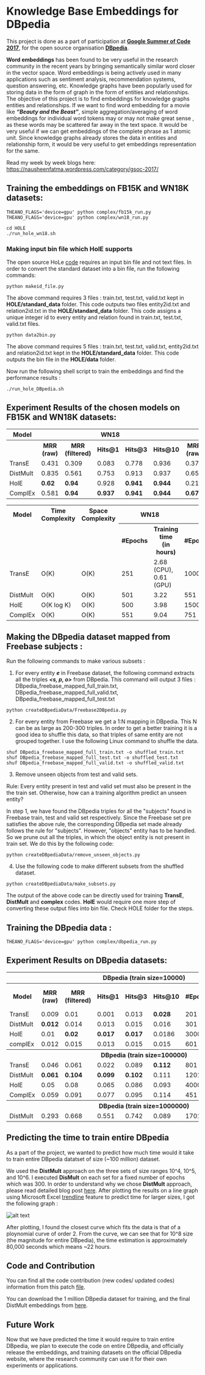 <h1> Knowledge Base Embeddings for DBpedia </h1>

This project is done as a part of participation at <b><a href="https://summerofcode.withgoogle.com/">Google Summer of Code 2017</a></b>, for the open source organisation <b><a href="http://wiki.dbpedia.org/">DBpedia</a></b>.

<b>Word embeddings</b> has been found to be very useful in the research community in the recent years by bringing semantically similar word closer in the vector space. Word embeddings is being actively used in many applications such as sentiment analysis, recommendation systems, question answering, etc. Knowledge graphs have been popularly used for storing data in the form of graph in the form of entities and relationships. The objective of this project is to find embeddings for knowledge graphs entities and relationships. If we want to find word embedding for a movie like <i><b>“Beauty and the Beast”</b></i>, simple aggregation/averaging of word embeddings for individual word tokens may or may not make great sense , as these words may be scattered far away in the text space. It would be very useful if we can get embeddings of the complete phrase as 1 atomic unit. Since knowledge graphs already stores the data in entities and relationship form, it would be very useful to get embeddings representation for the same.

Read my week by week blogs here: https://nausheenfatma.wordpress.com/category/gsoc-2017/

<h2>Training the embeddings on FB15K and WN18K datasets:</h2>

```
THEANO_FLAGS='device=gpu' python complex/fb15k_run.py
THEANO_FLAGS='device=gpu' python complex/wn18_run.py

cd HOLE
./run_hole_wn18.sh
```
<h3>Making input bin file which HolE supports</h3>

The open source HoLe <a href="https://github.com/mnick/holographic-embeddings">code</a> requires an input bin file and not text files. In order to convert the standard dataset into a bin file, run the following commands:
```
python makeid_file.py
```
The above command requires 3 files : train.txt, test.txt, valid.txt kept in <b>HOLE/standard_data</b> folder. This code outputs two files entity2id.txt and relation2id.txt in the <b>HOLE/standard_data</b> folder. This code assigns a unique integer id to every entity and relation found in train.txt, test.txt, valid.txt files.
```
python data2bin.py
```
The above command requires 5 files : train.txt, test.txt, valid.txt, entity2id.txt and relation2id.txt kept in the <b>HOLE/standard_data</b> folder. This code outputs the bin file in the <b>HOLE/data</b> folder.

Now run the following shell script to train the embeddings and find the performance results :
```
./run_hole_DBpedia.sh
```




<h2>Experiment Results of the chosen models on FB15K and WN18K datasets:</h2>



<table>
<tr>
   <th>Model</th>
    <th colspan="5">WN18</th>
    <th colspan="5">FB15K</th>
  </tr>
  <tr>
    <th></th>
    <th>MRR (raw)</th>
    <th>MRR (filtered)</th>
    <th>Hits@1 </th>
    <th>Hits@3 </th>
    <th>Hits@10 </th>
    <th>MRR (raw)</th>
    <th>MRR (filtered)</th>
    <th>Hits@1 </th>
    <th>Hits@3 </th>
    <th>Hits@10 </th>
 </tr>
  
  
  <tr>
  <td>TransE</td>
  <td>0.431</td>
    <td>0.309</td>
    <td>0.083</td>
    <td>0.778</td>
    <td>0.936</td>
    <td>0.374</td>
    <td>0.219</td>
    <td>0.219</td>
    <td>0.471</td>
    <td>0.643</td>    
  </tr>
    <tr>
  <td>DistMult</td>
    <td>0.835</td>
    <td>0.561</td>
    <td>0.753</td>
    <td>0.913</td>
    <td>0.937</td>
    <td>0.651</td>
        <td>0.237</td>
    <td>0.544</td>
    <td>0.728</td>
    <td>0.825</td>
  </tr>
    <tr>
  <td>HolE</td>
  <td><b>0.62</b></td>
  <td><b>0.94</b></td>
        <td>0.928</td>
        <td><b>0.941</b></td>
    <td><b>0.944</b></td>
    <td>0.21</td>
    <td>0.46</td>
    <td>33.45</td>
    <td>53.63</td>
    <td>67.54</td>
  </tr>
    <tr>
  <td>ComplEx</td>
  <td>0.581</td>
    <td><b>0.94</b></td>   
        <td><b>0.937</b></td>
    <td><b>0.941</b></td>
    <td><b>0.944</b></td>
    <td><b>0.672</b></td>
        <td>0.235</td>
        <td><b>0.571</b></td>
    <td><b>0.746</b></td>
    <td><b>0.832</b></td>
  </tr>
</table>







<table>
<tr>
   <th>Model</th>  
   <th>Time Complexity </th>
   <th>Space Complexity</th>
    <th colspan="2">WN18 <br></th>
    <th colspan="2">FB15K <br></th>
  </tr>


<tr>
    <td></td>
     <td></td>
      <td></td>
    <th>#Epochs</th>
    <th>Training time <br>(in hours)</th>
    <th>#Epochs</th>
    <th>Training time <br>(in hours)</th>    
  </tr>
  
  
  <tr>
  <td>TransE</td>
    <td>O(K)</td>
    <td>O(K)</td>
    <td>251</td>
    <td>2.68 (CPU),<br> 0.61 (GPU)</td>
    <td>1000</td>
    <td>6.77</td>    
  </tr>
    <tr>
  <td>DistMult</td>
    <td>O(K)</td>
    <td>O(K)</td>
    <td>501</td>
    <td>3.22</td>
    <td>551</td>
    <td>20.38</td>
  </tr>
    <tr>
  <td>HolE</td>
    <td>O(K log K)</td>
    <td>O(K)</td>
    <td>500</td>
    <td>3.98</td>
    <td>1500</td>
    <td>59.59</td>
  </tr>
    <tr>
  <td>ComplEx</td>
    <td>O(K)</td>
    <td>O(K)</td>
    <td>551</td>
    <td>9.04</td>    
    <td>751</td>
    <td>107.33</td>
  </tr>
</table>


<h2>Making the DBpedia dataset mapped from Freebase subjects :</h2>
Run the following commands to make various subsets :

1) For every entity <b><i>e</i></b> in Freebase dataset, the following command extracts all the triples <b><i><s, p, o></i></b> from DBpedia. This command will output 3 files : <t>DBpedia_freebase_mapped_full_train.txt</t>, DBpedia_freebase_mapped_full_valid.txt, DBpedia_freebase_mapped_full_test.txt
```
python createDBpediaData/Freebase2DBpedia.py
```

2) For every entity from Freebase we get a 1:N mapping in DBpedia. This N can be as large as 200-300 triples. In order to get a better training it is a good idea to shuffle this data, so that triples of same entity are not grouped together. I use the following Linux command to shuffle the data.

```
shuf DBpedia_freebase_mapped_full_train.txt -o shuffled_train.txt
shuf DBpedia_freebase_mapped_full_test.txt -o shuffled_test.txt
shuf DBpedia_freebase_mapped_full_valid.txt -o shuffled_valid.txt
```

3) Remove unseen objects from test and valid sets. 


Rule: Every entity present in test and valid set must also be present in the the train set. Otherwise, how can a training algorithm predict an unseen entity?

In step 1, we have found the DBpedia triples for all the "subjects" found in Freebase train, test and valid set respectively. Since the Freebase set pre satisfies the above rule, the corresponding DBpedia set made already follows the rule for "subjects". However, "objects" entity has to be handled. So we prune out all the triples, in which the object entity is not present in train set. We do this by the following code:

```
python createDBpediaData/remove_unseen_objects.py
```


4) Use the following code to make different subsets from the shuffled dataset.

```
python createDBpediaData/make_subsets.py
```

The output of the above code can be directly used for training <b>TransE</b>, <b>DistMult</b> and <b>complex</b> codes. 
<b>HolE</b> would require one more step of converting these output files into bin file. Check HOLE folder for the steps.


<h2>Training the DBpedia data : </h2>

```
THEANO_FLAGS='device=gpu' python complex/dbpedia_run.py
```

<h2>Experiment Results on DBpedia datasets:</h2>
<table>
<tr>
   <th></th>
    <th colspan="8">DBpedia (train size=10000)</th>
  </tr>
  <tr>
    <th>Model</th>
    <th>MRR (raw)</th>
    <th>MRR (filtered)</th>
    <th>Hits@1 </th>
    <th>Hits@3 </th>
    <th>Hits@10 </th>
     <th>#Epochs</th>
      <th>Training time (in seconds)</th>
 </tr>
 <tr>
  <td>TransE</td>
    <td>0.009</td>   
    <td>0.01</td>
    <td>0.001</td>
    <td>0.013</td>
    <td><b>0.028</b></td>
    <td>201</td>
    <td>424.68</td>
  </tr>
    
  <tr>
  <td>DistMult</td>
  <td><b>0.012</b>
</td>   
    <td>0.014
</td>
    <td>0.013
</td>
    <td>0.015
</td>
    <td>0.016
</td>
    <td>301
</td>
    <td>489.8
</td>
  </tr> 

  
   
<tr>
  <td>HolE</td>
    <td>0.01
</td>   
<td><b>0.02</b>
</td>
<td><b>0.017</b>
</td>
    <td><b>0.017</b>
</td>
    <td>0.0186
</td>
    <td>3000
</td>
    <td>4007.95
</td>
  </tr>  
  
    
<tr>
  <td>complEx</td>
    <td>0.012
</td>   
    <td>0.015
</td>
    <td>0.013
</td>
    <td>0.015
</td>
    <td>0.015
</td>
    <td>601
</td>
    <td>1707
</td>
  </tr>  
 <tr>
   <th></th>
    <th colspan="8">DBpedia (train size=100000)</th>
  </tr>   
<tr>
  <td>TransE</td>
    <td>0.046
</td>   
    <td>0.061
</td>
    <td>0.022
</td>
    <td>0.089
</td>
<td><b>0.112</b>
</td>
    <td>801
</td>
    <td>6866.93
</td>
  </tr>  
  
  
  <tr>
  <td>DistMult
</td>
<td><b>0.061</b></td>   
<td><b>0.104</b></td>
<td><b>0.099</b></td>
<td><b>0.102</b></td>
    <td>0.111</td>
    <td>1201</td>
    <td>8226.67</td>
  </tr>  
  
  
  
  
  
   <tr>
  <td>HolE</td>
<td>0.05</td>   
<td>0.08</td>
<td>0.065</td>
<td>0.086</td>
<td>0.093    </td>
<td>4000</td>
<td>77891</td>

 <tr>
  <td>ComplEx</td>
<td>0.059</td>   
<td>0.091</td>
<td>0.077</td>
<td>0.095    </td>
<td>0.114</td>
<td>451</td>
 <td>4119
</td>
   
  </tr>
 <tr>
   <th></th>
    <th colspan="8">DBpedia (train size=1000000)</th>
  </tr>
     <tr>
  <td>DistMult</td>
<td>0.293</td>   
<td>0.668</td>
<td>0.551</td>
<td>0.742</td>
<td>0.089    </td>
<td>1701</td>
<td>79644.69
</td>
</table>



<h2> Predicting the time to train entire DBpedia </h2>
As a part of the project, we wanted to predict how much time would it take to train entire DBpedia datatset of size (~100 million) dataset.

We used the <b>DistMult</b> approach on the three sets of size ranges 10^4, 10^5, and 10^6.  I executed <b>DisMult</b> on each set for a fixed number of epochs which was 300. In order to understand why we chose <b>DistMult</b> approach, please read detailed blog post <a href="https://nausheenfatma.wordpress.com/2017/08/28/gsoc-final-submission/">here</a>. After plotting the results on a line graph using Microsoft Excel <a href="https://support.office.com/en-us/article/Add-change-or-remove-a-trendline-in-a-chart-fa59f86c-5852-4b68-a6d4-901a745842ad">trendline</a> feature to predict time for larger sizes, I got the following graph :


![alt text](https://github.com/nausheenfatma/embeddings/blob/master/gsoc2017-nausheen/polynomial.PNG)

After plotting, I found the closest curve which fits the data is that of a ploynomial curve of order 2. From the curve, we can see that for 10^8 size (the magnitude for entire DBpedia), the time estimation is approximately 80,000 seconds which means ~22 hours.

<h2> Code and Contribution </h2>
You can find all the code contribution (new codes/ updated codes) information from this patch <a href="https://github.com/nausheenfatma/embeddings/blob/master/gsoc2017-nausheen/contribution_patch.patch ">file</a>.

You can download the 1 million DBpedia dataset for training, and the final DistMult embeddings from <a href="http://tsoru.aksw.org/gsoc2017/dbpedia201604-1M-triples/distmult-embeddings-100dim.zip">here</a>.

<h2>Future Work</h2>

Now that we have predicted the time it would require to train entire DBpedia, we plan to execute the code on entire DBpedia, and officially release the embeddings, and training datasets on the official DBpedia website, where the research community can use it for their own experiments or applications.


